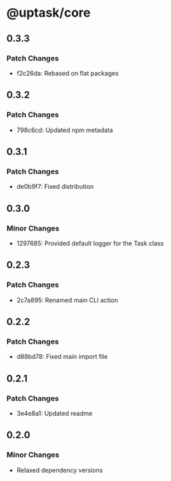 # @uptask/core

## 0.3.3

### Patch Changes

- f2c26da: Rebased on flat packages

## 0.3.2

### Patch Changes

- 798c6cd: Updated npm metadata

## 0.3.1

### Patch Changes

- de0b9f7: Fixed distribution

## 0.3.0

### Minor Changes

- 1297685: Provided default logger for the Task class

## 0.2.3

### Patch Changes

- 2c7a895: Renamed main CLI action

## 0.2.2

### Patch Changes

- d88bd78: Fixed main import file

## 0.2.1

### Patch Changes

- 3e4e8a1: Updated readme

## 0.2.0

### Minor Changes

- Relaxed dependency versions
